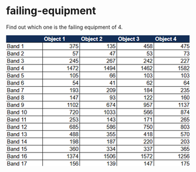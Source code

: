 # failing-equipment
Find out which one is the failing equipment of 4.

![Data Table with 17 rows and 4 columns, all numeric](problem.png)
